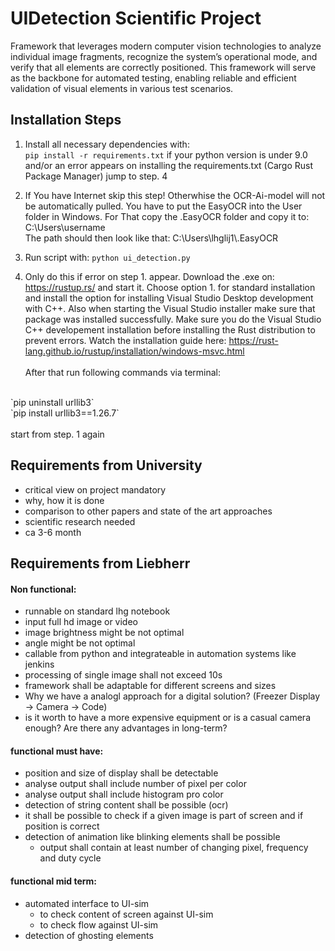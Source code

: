 # UIDetection Scientific Project
Framework that leverages modern computer vision technologies to analyze individual image fragments, recognize the system’s operational mode, and verify that all elements are correctly positioned. This framework will serve as the backbone for automated testing, enabling reliable and efficient validation of visual elements in various test scenarios.

## Installation Steps
1. Install all necessary dependencies with:<br>
`pip install -r requirements.txt` if your python version is under 9.0 and/or an error appears on installing the requirements.txt (Cargo Rust Package Manager) jump to step. 4

2. If You have Internet skip this step! Otherwhise the OCR-Ai-model will not be automatically pulled. You have to put the EasyOCR into the User folder in Windows. For That copy the .EasyOCR folder and copy it to: C:\Users\username\
The path should then look like that: C:\Users\lhglij1\\.EasyOCR

3. Run script with: `python ui_detection.py`

4. Only do this if error on step 1. appear. Download the .exe on: https://rustup.rs/ and start it. Choose option 1. for standard installation and install the option for installing Visual Studio Desktop development with C++. Also when starting the Visual Studio installer make sure that package was installed successfully. Make sure you do the Visual Studio C++ developement installation before installing the Rust distribution to prevent errors. Watch the installation guide here: https://rust-lang.github.io/rustup/installation/windows-msvc.html
<br><br>
After that run following commands via terminal:
<br>
`pip uninstall urllib3`<br>
`pip install urllib3==1.26.7`<br>
<br>
start from step. 1 again






## Requirements from University
- critical view on project mandatory
- why, how it is done
- comparison to other papers and state of the art approaches
- scientific research needed
- ca 3-6 month

## Requirements from Liebherr
#### Non functional:
- runnable on standard lhg notebook
- input full hd image or video
- image brightness might be not optimal
- angle might be not optimal
- callable from python and integrateable in automation systems like jenkins
- processing of single image shall not exceed 10s
- framework shall be adaptable for different screens and sizes
- Why we have a analogl approach for a digital solution? (Freezer Display → Camera → Code)
- is it worth to have a more expensive equipment or is a casual camera enough? Are there any advantages in long-term?

#### functional must have:
- position and size of display shall be detectable
- analyse output shall include number of pixel per color
- analyse output shall include histogram pro color
- detection of string content shall be possible (ocr)
- it shall be possible to check if a given image is part of screen and if position is correct
- detection of animation like blinking elements shall be possible
  - output shall contain at least number of changing pixel, frequency and duty cycle

#### functional mid term:
- automated interface to UI-sim
  - to check content of screen against UI-sim
  - to check flow against UI-sim
- detection of ghosting elements